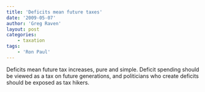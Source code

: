 ```yaml
---
title: 'Deficits mean future taxes'
date: '2009-05-07'
author: 'Greg Raven'
layout: post
categories:
    - taxation
tags:
    - 'Ron Paul'
---
```


Deficits mean future tax increases, pure and simple. Deficit spending should be viewed as a tax on future generations, and politicians who create deficits should be exposed as tax hikers.